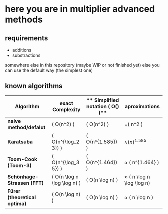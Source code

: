 
# here you are in multiplier advanced methods

## requirements 

- additions
- substractions

somewhere else in this repository
(maybe WIP or not finished yet)
 else you can use the default way (the simplest one)

## known algorithms

| **Algorithm**                | **exact Complexity**          | ** Simplified notation \( O() \)**     | **aproximations**           |
|-------------------------------|--------------------------------|--------------------------------------|-----------------------------|
| **naive method/defalut**              | \( O(n^2) \)                  | \( O(n^2) \)                  | =\( n^2 \)                  |
| **Karatsuba**                  | \( O(n^{\log_2 3}) \)         | \( O(n^{1.585}) \)                   | ≈$`(n)^{1.585}`$            |
| **Toom-Cook (Toom-3)**         | \( O(n^{\log_3 5}) \)         | \( O(n^{1.464}) \)                   | ≈ \( n^{1.464} \)           |
| **Schönhage-Strassen (FFT)**   | \( O(n \log n \log \log n) \) | \( O(n \log n) \)                    | ≈ \( n \log n \log \log n\) |
| **Fürer (theoretical optima)**  | \( O(n \log n) \)             | \( O(n \log n) \)                   | ≈ \( n \log n \)            |



<!--end page-->
